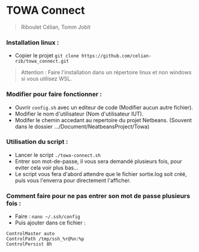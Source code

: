 # TOWA Connect
> Riboulet Célian, Tomm Jobit

### Installation linux :
- Copier le projet ```git clone https://github.com/celian-rib/towa_connect.git```
> Attention : Faire l'installation dans un répertoire linux et non windows si vous utilisez WSL.

### Modifier pour faire fonctionner :
- Ouvrir ```config.sh``` avec un editeur de code (Modifier aucun autre fichier).
- Modifier le nom d'utilisateur (Nom d'utilisateur IUT).
- Modifer le chemin accedant au repertoire du projet Netbeans. (Souvent dans le dossier .../Document/NeatbeansProject/Towa)

### Utilisation du script :
- Lancer le script ```./towa-connect.sh```
- Entrer son mot-de-passe, il vous sera demandé plusieurs fois, pour eviter cela voir plus bas...
- Le script vous fera d'abord attendre que le fichier sortie.log soit créé, puis vous l'enverra pour directement l'afficher.

### Comment faire pour ne pas entrer son mot de passe plusieurs fois :
- Faire : ```nano ~/.ssh/config```
- Puis ajouter dans ce fichier : 
```
ControlMaster auto
ControlPath /tmp/ssh_%r@%n:%p
ControlPersist 8h
```
